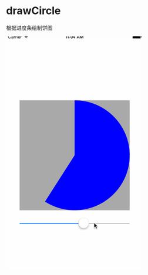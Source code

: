 # drawCircle
根据进度条绘制饼图

![image](https://github.com/crossPQW/drawCircle/blob/master/screenshot/drawRect.gif)
